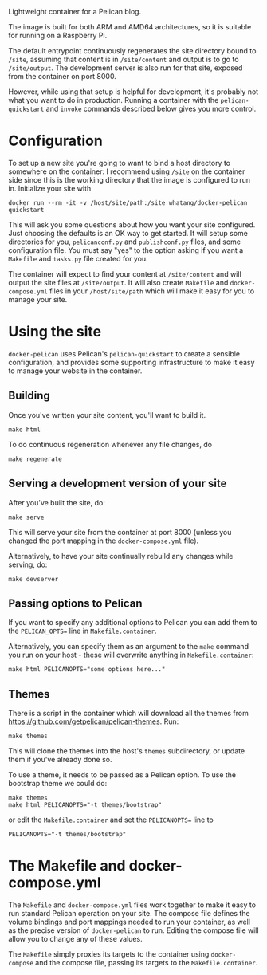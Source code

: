 

Lightweight container for a Pelican blog.

The image is built for both ARM and AMD64 architectures, so it is suitable for running on a Raspberry Pi.

The default entrypoint continuously regenerates the site directory
bound to `/site`, assuming that content is in `/site/content` and
output is to go to `/site/output`. The development server is also run
for that site, exposed from the container on port 8000.

However, while using that setup is helpful for development, it's
probably not what you want to do in production. Running a container
with the `pelican-quickstart` and `invoke` commands described below
gives you more control.

# Configuration

To set up a new site you're going to want to bind a host directory to
somewhere on the container: I recommend using `/site` on the container
side since this is the working directory that the image is configured
to run in. Initialize your site with

	docker run --rm -it -v /host/site/path:/site whatang/docker-pelican quickstart

This will ask you some questions about how you want your site
configured. Just choosing the defaults is an OK way to get started. It
will setup some directories for you, `pelicanconf.py` and
`publishconf.py` files, and some configuration file. You must say
"yes" to the option asking if you want a `Makefile` and `tasks.py`
file created for you.

The container will expect to find your content at `/site/content` and
will output the site files at `/site/output`. It will also create
`Makefile` and `docker-compose.yml` files in your `/host/site/path`
which will make it easy for you to manage your site.


# Using the site

`docker-pelican` uses Pelican's `pelican-quickstart` to create a
sensible configuration, and provides some supporting infrastructure to
make it easy to manage your website in the container.

## Building

Once you've written your site content, you'll want to build it.

    make html

To do continuous regeneration whenever any file changes, do

    make regenerate


## Serving a development version of your site

After you've built the site, do:

	make serve

This will serve your site from the container at port 8000 (unless you
changed the port mapping in the `docker-compose.yml` file).

Alternatively, to have your site continually rebuild any changes while
serving, do:

	make devserver

## Passing options to Pelican

If you want to specify any additional options to Pelican you can
add them to the `PELICAN_OPTS=` line in `Makefile.container`.

Alternatively, you can specify them as an argument to the `make`
command you run on your host - these will overwrite anything in `Makefile.container`:

	make html PELICANOPTS="some options here..."

## Themes

There is a script in the container which will download all the themes
from https://github.com/getpelican/pelican-themes. Run:

	make themes

This will clone the themes into the host's `themes` subdirectory, or
update them if you've already done so.

To use a theme, it needs to be passed as a Pelican option. To use the
bootstrap theme we could do:

	make themes
	make html PELICANOPTS="-t themes/bootstrap"

or edit the `Makefile.container` and set the `PELICANOPTS=` line to 

	PELICANOPTS="-t themes/bootstrap"

# The Makefile and docker-compose.yml

The `Makefile` and `docker-compose.yml` files work together to make it
easy to run standard Pelican operation on your site. The compose file
defines the volume bindings and port mappings needed to run your
container, as well as the precise version of `docker-pelican` to
run. Editing the compose file will allow you to change any of these
values.

The `Makefile` simply proxies its targets to the container using
`docker-compose` and the compose file, passing its targets to the
`Makefile.container`.
